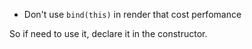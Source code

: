 - Don't use `bind(this)` in render that cost perfomance

So if need to use it, declare it in the constructor.
